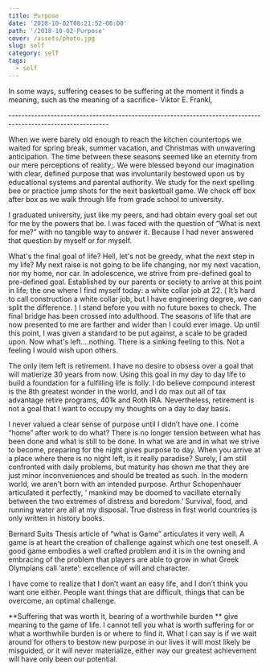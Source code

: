 ```yaml
---
title: Purpose
date: '2018-10-02T08:21:52-06:00'
path: '/2018-10-02-Purpose'
cover: /assets/photo.jpg
slug: self
category: self
tags:
  - self
---
```

In some ways, suffering ceases to be suffering at the moment it finds a meaning, such as the meaning of a sacrifice- Viktor E. Frankl, 

\-------------------------------------------------------------------------------------------------------------

When we were barely old enough to reach the kitchen countertops we waited for spring break, summer vacation, and Christmas with unwavering anticipation. The time between these seasons seemed like an eternity from our mere perceptions of reality;. We were blessed beyond our imagination with clear, defined purpose that was involuntarily bestowed upon us by educational systems and parental authority. We study for the next spelling bee or practice jump shots for the next basketball game. We check off box after box as we walk through life from grade school to university.



I graduated university, just like my peers, and  had obtain every goal set out for me by the powers that be. I was faced with the question of “What is next for me?” with no tangible way to answer it. Because I had never answered that question by myself or for myself. 



What's the final goal of life?  Hell, let's not be greedy, what the next step in my life? My next raise is not going to be life changing, nor my next vacation, nor my home, nor car. In adolescence, we strive from pre-defined goal to pre-defined goal. Established by our parents or society to arrive at this point in life; the one where I find myself today: a white collar job at 22. ( It’s hard to call construction a white collar job, but I have engineering degree,  we can split the difference. ) I stand before you with no future boxes to check. The final bridge has been crossed into adulthood. The seasons of life that are now presented to me are farther and wider than I could ever image. Up until this point, I was given a standard to be put against, a scale to be graded upon. Now what's left….nothing. There is a sinking feeling to this. Not a feeling I would wish upon others. 



 The only item left is retirement. I have no desire to obsess  over a goal that will matierize 30 years from now.  Using this goal in my day to day life to build a foundation for a fulfilling life is folly. I do believe compound interest is the 8th greatest wonder in the world, and I do max out all of tax advantage retire programs, 401k and Roth IRA. Nevertheless, retirement is not a goal that I want to  occupy my thoughts on a day to day basis.



I never valued a clear sense of purpose until I didn’t have one. I come “home” after work to do what?  There is no longer tension between what has been done and what is still to be done. In what we are and in what we strive to become, preparing for the night gives purpose to day. When you arrive at a place where there is no night left, is it really paradise? Surely, I am still confronted with daily problems, but maturity has shown me that they are just minor inconveniences and should be treated as such.  In the modern world, we aren't born with an intended purpose. Arthur Schopenhauer articulated it perfectly, ‘ mankind may be doomed to vacillate eternally between the two extremes of distress and boredom.’ Survival, food, and running water are all at my disposal. True distress in first world countries is only written in history books. 

Bernard Suits Thesis article of “what is Game” articulates it very well. A game is at heart the creation of challenge against which one test oneself. A good game embodies a well crafted problem and it is in the owning and embracing of the problem that players are able to grow in what Greek Olympians call ‘arete’: excellence of will and character. 



I have come to realize that I don’t want an easy life, and I don’t think you want one either. People want things that are difficult, things that can be overcome, an optimal challenge.

**Suffering that was worth it, bearing of a worthwhile burden ** give meaning to the game of life. I cannot tell you what is worth suffering for or what a worthwhile burden is or where to find it. What I can say is if we wait around for others to bestow new purpose in our lives it will most likely be misguided, or it will never materialize, either way our greatest achievement will have only been our potential.